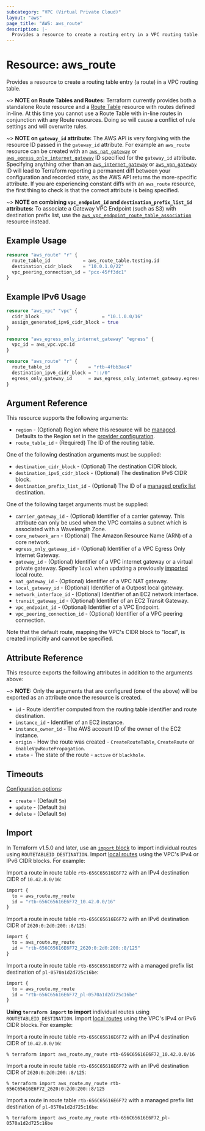 ```yaml
---
subcategory: "VPC (Virtual Private Cloud)"
layout: "aws"
page_title: "AWS: aws_route"
description: |-
  Provides a resource to create a routing entry in a VPC routing table.
---
```


# Resource: aws_route

Provides a resource to create a routing table entry (a route) in a VPC routing table.

~> **NOTE on Route Tables and Routes:** Terraform currently provides both a standalone Route resource and a [Route Table](route_table.html) resource with routes defined in-line. At this time you cannot use a Route Table with in-line routes in conjunction with any Route resources. Doing so will cause a conflict of rule settings and will overwrite rules.

~> **NOTE on `gateway_id` attribute:** The AWS API is very forgiving with the resource ID passed in the `gateway_id` attribute. For example an `aws_route` resource can be created with an [`aws_nat_gateway`](nat_gateway.html) or [`aws_egress_only_internet_gateway`](egress_only_internet_gateway.html) ID specified for the `gateway_id` attribute. Specifying anything other than an [`aws_internet_gateway`](internet_gateway.html) or [`aws_vpn_gateway`](vpn_gateway.html) ID will lead to Terraform reporting a permanent diff between your configuration and recorded state, as the AWS API returns the more-specific attribute. If you are experiencing constant diffs with an `aws_route` resource, the first thing to check is that the correct attribute is being specified.

~> **NOTE on combining `vpc_endpoint_id` and `destination_prefix_list_id` attributes:** To associate a Gateway VPC Endpoint (such as S3) with destination prefix list, use the [`aws_vpc_endpoint_route_table_association`](vpc_endpoint_route_table_association.html) resource instead.

## Example Usage

```terraform
resource "aws_route" "r" {
  route_table_id            = aws_route_table.testing.id
  destination_cidr_block    = "10.0.1.0/22"
  vpc_peering_connection_id = "pcx-45ff3dc1"
}
```

## Example IPv6 Usage

```terraform
resource "aws_vpc" "vpc" {
  cidr_block                       = "10.1.0.0/16"
  assign_generated_ipv6_cidr_block = true
}

resource "aws_egress_only_internet_gateway" "egress" {
  vpc_id = aws_vpc.vpc.id
}

resource "aws_route" "r" {
  route_table_id              = "rtb-4fbb3ac4"
  destination_ipv6_cidr_block = "::/0"
  egress_only_gateway_id      = aws_egress_only_internet_gateway.egress.id
}
```

## Argument Reference

This resource supports the following arguments:

* `region` - (Optional) Region where this resource will be [managed](https://docs.aws.amazon.com/general/latest/gr/rande.html#regional-endpoints). Defaults to the Region set in the [provider configuration](https://registry.terraform.io/providers/hashicorp/aws/latest/docs#aws-configuration-reference).
* `route_table_id` - (Required) The ID of the routing table.

One of the following destination arguments must be supplied:

* `destination_cidr_block` - (Optional) The destination CIDR block.
* `destination_ipv6_cidr_block` - (Optional) The destination IPv6 CIDR block.
* `destination_prefix_list_id` - (Optional) The ID of a [managed prefix list](ec2_managed_prefix_list.html) destination.

One of the following target arguments must be supplied:

* `carrier_gateway_id` - (Optional) Identifier of a carrier gateway. This attribute can only be used when the VPC contains a subnet which is associated with a Wavelength Zone.
* `core_network_arn` - (Optional) The Amazon Resource Name (ARN) of a core network.
* `egress_only_gateway_id` - (Optional) Identifier of a VPC Egress Only Internet Gateway.
* `gateway_id` - (Optional) Identifier of a VPC internet gateway or a virtual private gateway. Specify `local` when updating a previously [imported](#import) local route.
* `nat_gateway_id` - (Optional) Identifier of a VPC NAT gateway.
* `local_gateway_id` - (Optional) Identifier of a Outpost local gateway.
* `network_interface_id` - (Optional) Identifier of an EC2 network interface.
* `transit_gateway_id` - (Optional) Identifier of an EC2 Transit Gateway.
* `vpc_endpoint_id` - (Optional) Identifier of a VPC Endpoint.
* `vpc_peering_connection_id` - (Optional) Identifier of a VPC peering connection.

Note that the default route, mapping the VPC's CIDR block to "local", is created implicitly and cannot be specified.

## Attribute Reference

This resource exports the following attributes in addition to the arguments above:

~> **NOTE:** Only the arguments that are configured (one of the above) will be exported as an attribute once the resource is created.

* `id` - Route identifier computed from the routing table identifier and route destination.
* `instance_id` - Identifier of an EC2 instance.
* `instance_owner_id` - The AWS account ID of the owner of the EC2 instance.
* `origin` - How the route was created - `CreateRouteTable`, `CreateRoute` or `EnableVgwRoutePropagation`.
* `state` - The state of the route - `active` or `blackhole`.

## Timeouts

[Configuration options](https://developer.hashicorp.com/terraform/language/resources/syntax#operation-timeouts):

- `create` - (Default `5m`)
- `update` - (Default `2m`)
- `delete` - (Default `5m`)

## Import

In Terraform v1.5.0 and later, use an [`import` block](https://developer.hashicorp.com/terraform/language/import) to import individual routes using `ROUTETABLEID_DESTINATION`. Import [local routes](https://docs.aws.amazon.com/vpc/latest/userguide/VPC_Route_Tables.html#RouteTables) using the VPC's IPv4 or IPv6 CIDR blocks. For example:

Import a route in route table `rtb-656C65616E6F72` with an IPv4 destination CIDR of `10.42.0.0/16`:

```terraform
import {
  to = aws_route.my_route
  id = "rtb-656C65616E6F72_10.42.0.0/16"
}
```

Import a route in route table `rtb-656C65616E6F72` with an IPv6 destination CIDR of `2620:0:2d0:200::8/125`:

```terraform
import {
  to = aws_route.my_route
  id = "rtb-656C65616E6F72_2620:0:2d0:200::8/125"
}
```

Import a route in route table `rtb-656C65616E6F72` with a managed prefix list destination of `pl-0570a1d2d725c16be`:

```terraform
import {
  to = aws_route.my_route
  id = "rtb-656C65616E6F72_pl-0570a1d2d725c16be"
}
```

**Using `terraform import` to import** individual routes using `ROUTETABLEID_DESTINATION`. Import [local routes](https://docs.aws.amazon.com/vpc/latest/userguide/VPC_Route_Tables.html#RouteTables) using the VPC's IPv4 or IPv6 CIDR blocks. For example:

Import a route in route table `rtb-656C65616E6F72` with an IPv4 destination CIDR of `10.42.0.0/16`:

```console
% terraform import aws_route.my_route rtb-656C65616E6F72_10.42.0.0/16
```

Import a route in route table `rtb-656C65616E6F72` with an IPv6 destination CIDR of `2620:0:2d0:200::8/125`:

```console
% terraform import aws_route.my_route rtb-656C65616E6F72_2620:0:2d0:200::8/125
```

Import a route in route table `rtb-656C65616E6F72` with a managed prefix list destination of `pl-0570a1d2d725c16be`:

```console
% terraform import aws_route.my_route rtb-656C65616E6F72_pl-0570a1d2d725c16be
```
